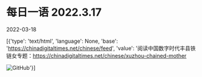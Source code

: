 # 每日一语 2022.3.17

2022-03-18

[{'type': 'text/html', 'language': None, 'base': 'https://chinadigitaltimes.net/chinese/feed', 'value': '阅读中国数字时代丰县铁链女专题：https://chinadigitaltimes.net/chinese/xuzhou-chained-mother

![GitHub](https://chinadigitaltimes.net/chinese/files/2022/03/3.17.jpg)'}]